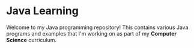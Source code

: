 # Java Learning

Welcome to my Java programming repository! This contains various Java programs and examples that I'm working on as part of my **Computer Science** curriculum.

